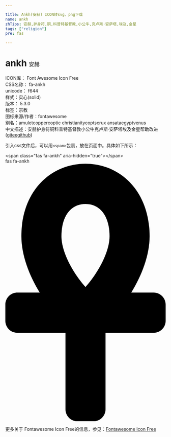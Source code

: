 ```yaml
---

title: Ankh(安赫) ICON转svg、png下载
name: ankh
zhTips: 安赫,护身符,铜,科普特基督教,小公牛,克卢斯·安萨塔,埃及,金星
tags: ["religion"]
pre: fas

---
```


# ankh  <small style="font-size: 60%;font-weight: 100">安赫</small>


<div class="detail-page">
<p>
<span>
ICON库：
<span class="badge-secondary badge">Font Awesome Icon Free</span> 
</span>
<br/>
<span>
CSS名称：
<span class="badge-secondary badge">fa-ankh</span> 
</span>
<br/>
<span>
unicode：
<span class="badge-secondary badge">f644</span> 
<copy-btn content='f644' btn-title=""></copy-btn>
<copy-btn :content='String.fromCodePoint(parseInt("f644", 16))' btn-title="复制U"></copy-btn>
</span><br/><span>样式：<span class="badge-light badge">实心(solid)</span></span>
<br/>
<span>
版本：
<span class="badge-secondary badge">5.3.0</span> 
</span><br/><span>标签：<span class="badge-light badge"><router-link to="/tags/religion.html">宗教</router-link></span></span>
<br/>
<span>图标来源/作者：<span class="badge-light badge">fontawesome</span></span> 
<br/>
<span>别名：<span class="badge-light badge">amulet</span><span class="badge-light badge">copper</span><span class="badge-light badge">coptic christianity</span><span class="badge-light badge">copts</span><span class="badge-light badge">crux ansata</span><span class="badge-light badge">egypt</span><span class="badge-light badge">venus</span></span><br/><span class="zh-detail">中文描述：<span class="badge-primary badge">安赫</span><span class="badge-primary badge">护身符</span><span class="badge-primary badge">铜</span><span class="badge-primary badge">科普特基督教</span><span class="badge-primary badge">小公牛</span><span class="badge-primary badge">克卢斯·安萨塔</span><span class="badge-primary badge">埃及</span><span class="badge-primary badge">金星</span><span class="help-link"><span>帮助改进</span>(<a href="https://gitee.com/liuwave/icon-helper/edit/master/json/fontawesome/solid/ankh.json" target="_blank" rel="noopener noreferrer">gitee</a><a href="https://github.com/liuwave/icon-helper/edit/master/json/fontawesome/solid/ankh.json" target="_blank" rel="noopener noreferrer">github</a></span>)</span><br/>
</p>
</div>
<div class="alert alert-dark">
  <i class="fas fa-ankh fa-xs"></i>
  <i class="fas fa-ankh fa-sm"></i>
  <i class="fas fa-ankh fa-lg"></i>
  <i class="fas fa-ankh fa-2x"></i>
  <i class="fas fa-ankh fa-3x"></i>
  <i class="fas fa-ankh fa-5x"></i>
  <i class="fas fa-ankh fa-7x"></i>
</div>
<div>
  <p>引入css文件后，可以用<code>&lt;span&gt;</code>包裹，放在页面中。具体如下所示：    
  </p>
  <div class="alert alert-primary" style="font-size: 14px">
    &lt;span class="fas fa-ankh" aria-hidden="true"&gt;&lt;/span&gt;
    <copy-btn content='<span class="fas fa-ankh" aria-hidden="true"></span>'></copy-btn>
  </div>
  <div class="alert alert-secondary">
    <i class="fas fa-ankh"
    style="font-size: 24px"
    aria-hidden="true"></i> fas fa-ankh
    <copy-btn content="fas fa-ankh" btn-title="复制图标名称"></copy-btn>
  </div>
</div>
<div id="svg" class="svg-wrap">
<svg xmlns="http://www.w3.org/2000/svg" viewBox="0 0 320 512"><path d="M296 256h-44.62C272.46 222.01 288 181.65 288 144 288 55.63 230.69 0 160 0S32 55.63 32 144c0 37.65 15.54 78.01 36.62 112H24c-13.25 0-24 10.74-24 24v32c0 13.25 10.75 24 24 24h96v152c0 13.25 10.75 24 24 24h32c13.25 0 24-10.75 24-24V336h96c13.25 0 24-10.75 24-24v-32c0-13.26-10.75-24-24-24zM160 80c29.61 0 48 24.52 48 64 0 34.66-27.14 78.14-48 100.87-20.86-22.72-48-66.21-48-100.87 0-39.48 18.39-64 48-64z"/></svg>
</div>
<detail full-name='fa-ankh'></detail>
    
<div><p>更多关于  Fontawesome Icon Free的信息，参见：<a target="_blank" href="https://iconhelper.cn/fontawesome.html">Fontawesome Icon Free</a>
</p></div>
